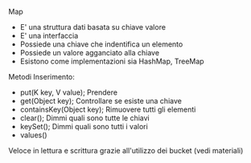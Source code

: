 Map
- E' una struttura dati basata su chiave valore
- E' una interfaccia
- Possiede una chiave che indentifica un elemento
- Possiede un valore agganciato alla chiave
- Esistono come implementazioni sia HashMap, TreeMap

Metodi
Inserimento:
- put(K key, V value);
Prendere
- get(Object key);
Controllare se esiste una chiave
- containsKey(Object key);
Rimuovere tutti gli elementi
- clear();
Dimmi quali sono tutte le chiavi
- keySet();
Dimmi quali sono tutti i valori
- values()

Veloce in lettura e scrittura grazie all'utilizzo dei bucket (vedi materiali)
